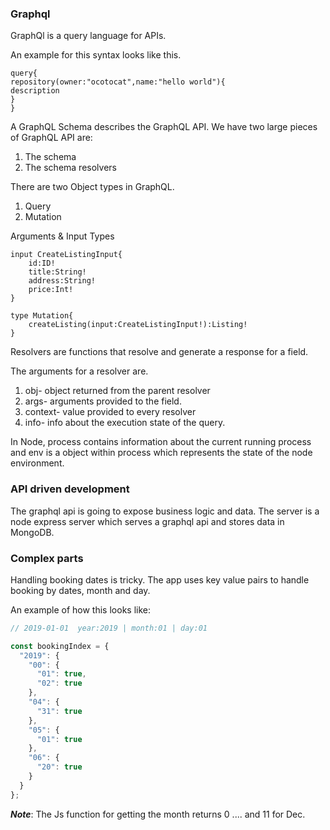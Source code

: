 ### Graphql

GraphQl is a query language for APIs.

An example for this syntax looks like this.

```
query{
repository(owner:"ocotocat",name:"hello world"){
description
}
}
```

A GraphQL Schema describes the GraphQL API. We have two large pieces of GraphQL API are:

1. The schema
2. The schema resolvers

There are two Object types in GraphQL.

1. Query
2. Mutation

Arguments & Input Types

```
input CreateListingInput{
    id:ID!
    title:String!
    address:String!
    price:Int!
}

type Mutation{
    createListing(input:CreateListingInput!):Listing!
}
```

Resolvers are functions that resolve and generate a response for a field.

The arguments for a resolver are.

1. obj- object returned from the parent resolver
2. args- arguments provided to the field.
3. context- value provided to every resolver
4. info- info about the execution state of the query.

In Node, process contains information about the current running process and env is a object within process which represents the state of the node environment.

### API driven development

The graphql api is going to expose business logic and data.
The server is a node express server which serves a graphql api and stores data in MongoDB.

### Complex parts

Handling booking dates is tricky. The app uses key value pairs to handle
booking by dates, month and day.

An example of how this looks like:

```javascript
// 2019-01-01  year:2019 | month:01 | day:01
```

```javascript
const bookingIndex = {
  "2019": {
    "00": {
      "01": true,
      "02": true
    },
    "04": {
      "31": true
    },
    "05": {
      "01": true
    },
    "06": {
      "20": true
    }
  }
};
```

***Note***: The Js function for getting the month returns 0 .... and 11 for Dec.
